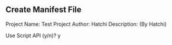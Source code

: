 
Create Manifest File
--------------------
Project Name: Test Project
Author: Hatchi
Description: (By Hatchi) 

Use Script API (y/n)? y
